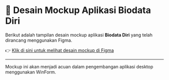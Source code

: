 # 🧾 Desain Mockup Aplikasi Biodata Diri

Berikut adalah tampilan desain mockup aplikasi **Biodata Diri** yang telah dirancang menggunakan Figma.

👉 [Klik di sini untuk melihat desain mockup di Figma](https://www.figma.com/design/Ja45tvQVCvrthaOW9AvDFG/Mocup-APK-Biodata-Diri?node-id=0-1&t=YzAecSzSkv7JeaiB-1)

---

Mockup ini akan menjadi acuan dalam pengembangan aplikasi desktop menggunakan WinForm.
